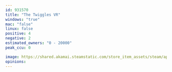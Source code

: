 ```yaml
---
id: 931570
title: "The Twiggles VR"
windows: "true"
mac: "false"
linux: false
positive: 4
negative: 2
estimated_owners: "0 - 20000"
peak_ccu: 0

image: https://shared.akamai.steamstatic.com/store_item_assets/steam/apps/931570/header.jpg?t=1537818664
opinions:
---
```

